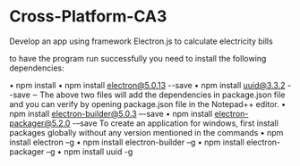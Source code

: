 # Cross-Platform-CA3
Develop an app using framework Electron.js to calculate electricity bills


to have the program run successfully you need to install the following dependencies:

• npm install
• npm install electron@5.0.13 --save
• npm install uuid@3.3.2 --save
‒ The above two files will add the dependencies in package.json file and you can verify
by opening package.json file in the Notepad++ editor.
• npm install electron-builder@5.0.3 –-save
• npm install electron-packager@5.2.0 -–save
To create an application for windows, first install packages globally without any version mentioned
in the commands
• npm install electron –g
• npm install electron-builder –g
• npm install electron-packager –g
• npm install uuid -g